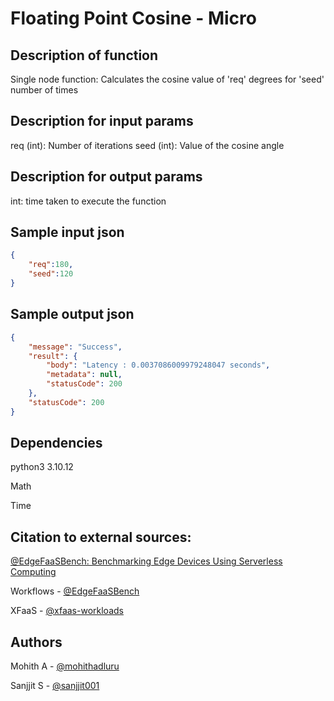 # Floating Point Cosine - Micro

## Description of function
Single node function: Calculates the cosine value of 'req' degrees for 'seed' number of times

## Description for input params 
req (int): Number of iterations
seed (int): Value of the cosine angle

## Description for output params
int: time taken to execute the function

## Sample input json

```json
{
    "req":180,
    "seed":120
}
```

## Sample output json

```json
{
    "message": "Success",
    "result": {
        "body": "Latency : 0.0037086009979248047 seconds",
        "metadata": null,
        "statusCode": 200
    },
    "statusCode": 200
}
```
## Dependencies
python3 3.10.12

Math

Time

## Citation to external sources:

[@EdgeFaaSBench: Benchmarking Edge Devices Using Serverless Computing](https://wwang.github.io/papers/EdgeFaaSBench.pdf)

Workflows - 
[@EdgeFaaSBench](https://github.com/kaustubhrajput46/EdgeFaaSBench/tree/main)

XFaaS -
[@xfaas-workloads](https://github.com/dream-lab/xfaas-workloads) 

## Authors

Mohith A - [@mohithadluru](https://github.com/mohithadluru)

Sanjjit S - [@sanjjit001](https://github.com/sanjjit001)
